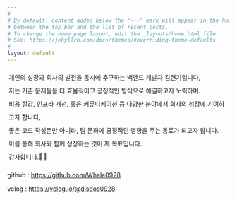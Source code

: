 ```yaml
---
#
# By default, content added below the "---" mark will appear in the home page
# between the top bar and the list of recent posts.
# To change the home page layout, edit the _layouts/home.html file.
# See: https://jekyllrb.com/docs/themes/#overriding-theme-defaults
#
layout: default
---
```



  <div style="font-size:14px; padding:3px; line-height: 30px ">
  개인의 성장과 회사의 발전을 동시에 추구하는 백엔드 개발자 김현기입니다,<br>
  저는 기존 문제들을 더 효율적이고 긍정적인 방식으로 해결하고자 노력하며.<br>
  비용 절감, 인프라 개선, 좋은 커뮤니케이션 등 다양한 분야에서 회사의 성장에 기여하고자 합니다,<br>
  좋은 코드 작성뿐만 아니라, 팀 문화에 긍정적인 영향을 주는 동료가 되고자 합니다.<br>
  이를 통해 회사와 함께 성장하는 것이 제 목표입니다.<br>
  감사합니다.🙇‍️🙇‍
  </div>

github : <a href="https://github.com/Whale0928" class="button-style">https://github.com/Whale0928</a>

velog : <a href="https://velog.io/@disdos0928" class="button-style">https://velog.io/@disdos0928</a>